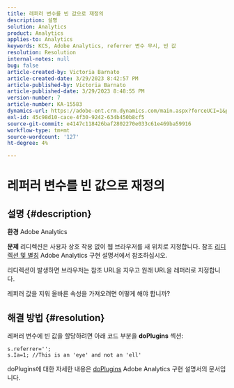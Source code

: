 ```yaml
---
title: 레퍼러 변수를 빈 값으로 재정의
description: 설명
solution: Analytics
product: Analytics
applies-to: Analytics
keywords: KCS, Adobe Analytics, referrer 변수 무시, 빈 값
resolution: Resolution
internal-notes: null
bug: false
article-created-by: Victoria Barnato
article-created-date: 3/29/2023 8:42:57 PM
article-published-by: Victoria Barnato
article-published-date: 3/29/2023 8:48:55 PM
version-number: 7
article-number: KA-15583
dynamics-url: https://adobe-ent.crm.dynamics.com/main.aspx?forceUCI=1&pagetype=entityrecord&etn=knowledgearticle&id=60f6c843-72ce-ed11-b597-6045bd006268
exl-id: 45c98d10-cace-4f30-9242-634b450b8cf5
source-git-commit: e4147c118426baf2802270e033c61e469ba59916
workflow-type: tm+mt
source-wordcount: '127'
ht-degree: 4%

---
```


# 레퍼러 변수를 빈 값으로 재정의

## 설명 {#description}


<b>환경</b>
Adobe Analytics

<b>문제</b>
리디렉션은 사용자 상호 작용 없이 웹 브라우저를 새 위치로 지정합니다. 참조 [리디렉션 및 별칭](https://experienceleague.adobe.com/docs/analytics/technotes/redirects.html) Adobe Analytics 구현 설명서에서 참조하십시오.

리디렉션이 발생하면 브라우저는 참조 URL을 지우고 원래 URL을 레퍼러로 지정합니다.

레퍼러 값을 지워 올바른 속성을 가져오려면 어떻게 해야 합니까?


## 해결 방법 {#resolution}


레퍼러 변수에 빈 값을 할당하려면 아래 코드 부분을 <b>doPlugins</b> 섹션:


```
s.referrer='';
s.Ia=1; //This is an 'eye' and not an 'ell'
```


doPlugins에 대한 자세한 내용은 [doPlugins](https://experienceleague.adobe.com/docs/analytics/implementation/vars/functions/doplugins.html) Adobe Analytics 구현 설명서의 문서입니다.
